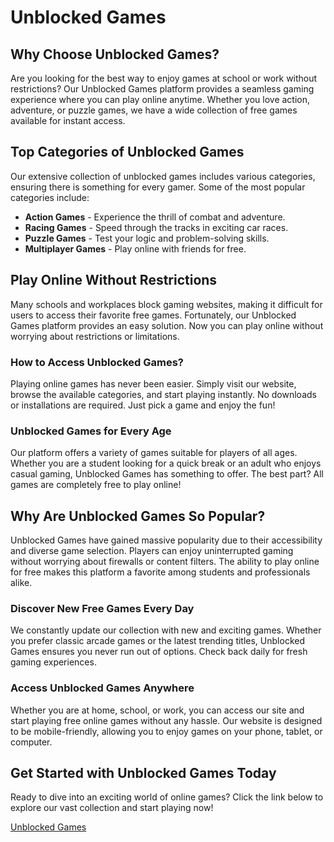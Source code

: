 <h1>Unblocked Games</h1>
<h2>Why Choose Unblocked Games?</h2>
<p>Are you looking for the best way to enjoy games at school or work without restrictions? Our Unblocked Games platform provides a seamless gaming experience where you can play online anytime. Whether you love action, adventure, or puzzle games, we have a wide collection of free games available for instant access.</p>

<h2>Top Categories of Unblocked Games</h2>
<p>Our extensive collection of unblocked games includes various categories, ensuring there is something for every gamer. Some of the most popular categories include:</p>
<ul>
    <li><strong>Action Games</strong> - Experience the thrill of combat and adventure.</li>
    <li><strong>Racing Games</strong> - Speed through the tracks in exciting car races.</li>
    <li><strong>Puzzle Games</strong> - Test your logic and problem-solving skills.</li>
    <li><strong>Multiplayer Games</strong> - Play online with friends for free.</li>
</ul>

<h2>Play Online Without Restrictions</h2>
<p>Many schools and workplaces block gaming websites, making it difficult for users to access their favorite free games. Fortunately, our Unblocked Games platform provides an easy solution. Now you can play online without worrying about restrictions or limitations.</p>

<h3>How to Access Unblocked Games?</h3>
<p>Playing online games has never been easier. Simply visit our website, browse the available categories, and start playing instantly. No downloads or installations are required. Just pick a game and enjoy the fun!</p>

<h3>Unblocked Games for Every Age</h3>
<p>Our platform offers a variety of games suitable for players of all ages. Whether you are a student looking for a quick break or an adult who enjoys casual gaming, Unblocked Games has something to offer. The best part? All games are completely free to play online!</p>

<h2>Why Are Unblocked Games So Popular?</h2>
<p>Unblocked Games have gained massive popularity due to their accessibility and diverse game selection. Players can enjoy uninterrupted gaming without worrying about firewalls or content filters. The ability to play online for free makes this platform a favorite among students and professionals alike.</p>

<h3>Discover New Free Games Every Day</h3>
<p>We constantly update our collection with new and exciting games. Whether you prefer classic arcade games or the latest trending titles, Unblocked Games ensures you never run out of options. Check back daily for fresh gaming experiences.</p>

<h3>Access Unblocked Games Anywhere</h3>
<p>Whether you are at home, school, or work, you can access our site and start playing free online games without any hassle. Our website is designed to be mobile-friendly, allowing you to enjoy games on your phone, tablet, or computer.</p>

<h2>Get Started with Unblocked Games Today</h2>
<p>Ready to dive into an exciting world of online games? Click the link below to explore our vast collection and start playing now!</p>
<p><a href="https://unblocked-games-gg.github.io/">Unblocked Games</a></p>
